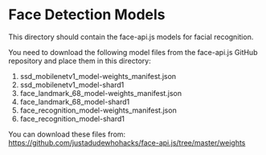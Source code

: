 
# Face Detection Models

This directory should contain the face-api.js models for facial recognition.

You need to download the following model files from the face-api.js GitHub repository and place them in this directory:

1. ssd_mobilenetv1_model-weights_manifest.json
2. ssd_mobilenetv1_model-shard1
3. face_landmark_68_model-weights_manifest.json
4. face_landmark_68_model-shard1
5. face_recognition_model-weights_manifest.json
6. face_recognition_model-shard1

You can download these files from: https://github.com/justadudewhohacks/face-api.js/tree/master/weights
